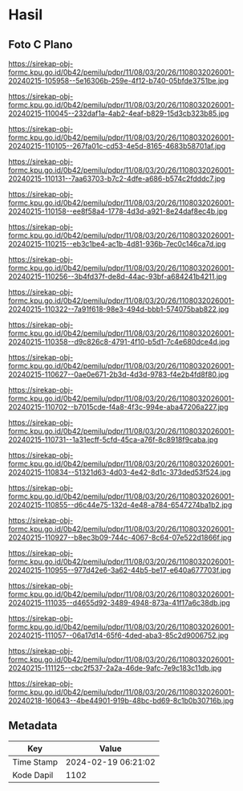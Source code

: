 # Hasil

## Foto C Plano

https://sirekap-obj-formc.kpu.go.id/0b42/pemilu/pdpr/11/08/03/20/26/1108032026001-20240215-105958--5e16306b-259e-4f12-b740-05bfde3751be.jpg

https://sirekap-obj-formc.kpu.go.id/0b42/pemilu/pdpr/11/08/03/20/26/1108032026001-20240215-110045--232daf1a-4ab2-4eaf-b829-15d3cb323b85.jpg

https://sirekap-obj-formc.kpu.go.id/0b42/pemilu/pdpr/11/08/03/20/26/1108032026001-20240215-110105--267fa01c-cd53-4e5d-8165-4683b58701af.jpg

https://sirekap-obj-formc.kpu.go.id/0b42/pemilu/pdpr/11/08/03/20/26/1108032026001-20240215-110131--7aa63703-b7c2-4dfe-a686-b574c2fdddc7.jpg

https://sirekap-obj-formc.kpu.go.id/0b42/pemilu/pdpr/11/08/03/20/26/1108032026001-20240215-110158--ee8f58a4-1778-4d3d-a921-8e24daf8ec4b.jpg

https://sirekap-obj-formc.kpu.go.id/0b42/pemilu/pdpr/11/08/03/20/26/1108032026001-20240215-110215--eb3c1be4-ac1b-4d81-936b-7ec0c146ca7d.jpg

https://sirekap-obj-formc.kpu.go.id/0b42/pemilu/pdpr/11/08/03/20/26/1108032026001-20240215-110256--3b4fd37f-de8d-44ac-93bf-a684241b4211.jpg

https://sirekap-obj-formc.kpu.go.id/0b42/pemilu/pdpr/11/08/03/20/26/1108032026001-20240215-110322--7a91f618-98e3-494d-bbb1-574075bab822.jpg

https://sirekap-obj-formc.kpu.go.id/0b42/pemilu/pdpr/11/08/03/20/26/1108032026001-20240215-110358--d9c826c8-4791-4f10-b5d1-7c4e680dce4d.jpg

https://sirekap-obj-formc.kpu.go.id/0b42/pemilu/pdpr/11/08/03/20/26/1108032026001-20240215-110627--0ae0e671-2b3d-4d3d-9783-f4e2b4fd8f80.jpg

https://sirekap-obj-formc.kpu.go.id/0b42/pemilu/pdpr/11/08/03/20/26/1108032026001-20240215-110702--b7015cde-f4a8-4f3c-994e-aba47206a227.jpg

https://sirekap-obj-formc.kpu.go.id/0b42/pemilu/pdpr/11/08/03/20/26/1108032026001-20240215-110731--1a31ecff-5cfd-45ca-a76f-8c8918f9caba.jpg

https://sirekap-obj-formc.kpu.go.id/0b42/pemilu/pdpr/11/08/03/20/26/1108032026001-20240215-110834--51321d63-4d03-4e42-8d1c-373ded53f524.jpg

https://sirekap-obj-formc.kpu.go.id/0b42/pemilu/pdpr/11/08/03/20/26/1108032026001-20240215-110855--d6c44e75-132d-4e48-a784-6547274ba1b2.jpg

https://sirekap-obj-formc.kpu.go.id/0b42/pemilu/pdpr/11/08/03/20/26/1108032026001-20240215-110927--b8ec3b09-744c-4067-8c64-07e522d1866f.jpg

https://sirekap-obj-formc.kpu.go.id/0b42/pemilu/pdpr/11/08/03/20/26/1108032026001-20240215-110955--977d42e6-3a62-44b5-be17-e640a677703f.jpg

https://sirekap-obj-formc.kpu.go.id/0b42/pemilu/pdpr/11/08/03/20/26/1108032026001-20240215-111035--d4655d92-3489-4948-873a-41f17a6c38db.jpg

https://sirekap-obj-formc.kpu.go.id/0b42/pemilu/pdpr/11/08/03/20/26/1108032026001-20240215-111057--06a17d14-65f6-4ded-aba3-85c2d9006752.jpg

https://sirekap-obj-formc.kpu.go.id/0b42/pemilu/pdpr/11/08/03/20/26/1108032026001-20240215-111125--cbc2f537-2a2a-46de-9afc-7e9c183c11db.jpg

https://sirekap-obj-formc.kpu.go.id/0b42/pemilu/pdpr/11/08/03/20/26/1108032026001-20240218-160643--4be44901-919b-48bc-bd69-8c1b0b30716b.jpg


## Metadata

| Key        | Value               |
| ---------- | ------------------- |
| Time Stamp | 2024-02-19 06:21:02 |
| Kode Dapil | 1102                |



